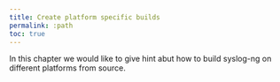 ```yaml
---
title: Create platform specific builds
permalink: :path
toc: true
---
```


In this chapter we would like to give hint abut how to build syslog-ng on different platforms from source.
